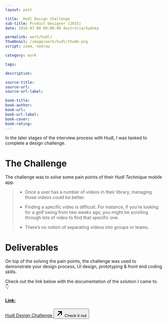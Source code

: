 ```yaml
---
layout: post

title:  Hudl Design Challenge
sub-title: Product Designer (2015)
date: 2016-07-08 00:00:00 Australia/Sydney

permalink: work/hudl/
thumbnail: /image/work/hudl/thumb.png
script: zoom, nodraw

category: work

tags:

description:

source-title:
source-url:
source-url-label:

book-title:
book-author:
book-url:
book-url-label:
book-cover:
book-rating:
---
```


In the later stages of the interview process with Hudl, I was tasked to complete a design challenge.

# The Challenge

The challenge was to solve some pain points of their _Hudl Technique_ mobile app.

> - Once a user has a number of videos in their library, managing those videos could be better.
>
> - Finding a specific video is difficult. For instance, if you’re looking for a golf swing from two weeks ago, you might be scrolling through lots of video to find that specific one.
>
> - There’s no notion of separating videos into groups or teams.


# Deliverables

On top of the solving the pain points, the challenge was used to demonstrate your design process, UI design, prototyping & front end coding skills.

Check out the link below with the documentation of the solution I came to. 👇

<div class="link-card">
  <a href="/hudl" class="border rounded p-4 md:p-5 my-6 lg:my-12 button shadow-none max-w-md flex flex-wrap" target="_blank">
    <h4 class="text-04 text-base leading-tight w-full uppercase font-semibold mb-0 lg:mb-0 glitch" data-text="Source:">Link:</h4>
    <span class="mt-2 mb-3 text-lg lg:text-xl w-full">Hudl Design Challenge</span>
    <button class="ic_external fill-current rounded text-white bg-primary py-1 pl-2 pr-3 flex items-center">
      <svg class="mr-2" height="24" viewBox="0 0 24 24" width="24" xmlns="http://www.w3.org/2000/svg"><path d="m13.8786797 8h-6.3786797c-.82842712 0-1.5-.67157288-1.5-1.5s.67157288-1.5 1.5-1.5h10c.8284271 0 1.5.67157288 1.5 1.5v10c0 .8284271-.6715729 1.5-1.5 1.5s-1.5-.6715729-1.5-1.5v-6.3786797l-8.95020426 8.9502043c-.58578644.5857864-1.53553391.5857864-2.12132035 0-.58578643-.5857864-.58578643-1.5355339 0-2.1213203z"/></svg>
      <span class="label text-base md:text-lg leading-tight">Check it out</span>
    </button>
  </a>
</div>